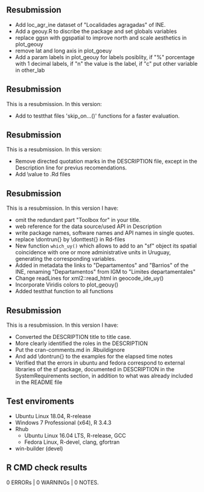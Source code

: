 ## Resubmission
* Add loc_agr_ine dataset of "Localidades agragadas" of INE.
* Add a geouy.R to discribe the package and set globals variables
* replace ggsn with ggspatial to improve north and scale aesthetics in plot_geouy 
* remove lat and long axis in plot_goeuy
* Add a param labels in plot_geouy for labels posiblity, if "%" porcentage with 1 decimal labels, if "n" the value is the label, if "c" put other variable in other_lab

## Resubmission
This is a resubmission. In this version:

* Add to testthat files 'skip_on...()' functions for a faster evaluation.

## Resubmission
This is a resubmission. In this version:
  
* Remove directed quotation marks in the DESCRIPTION file, except in the Description line for previus recomendations.
* Add \value to .Rd files

## Resubmission
This is a resubmission. In this version I have:

* omit the redundant part "Toolbox for" in your title.
* web reference for the data source/used API in Description 
* write package names, software names and API names in single quotes.
* replace \dontrun{} by \donttest{} in Rd-files 
* New function `which_uy()` which allows to add to an "sf" object its spatial coincidence with one or more administrative units in Uruguay, generating the corresponding variables.
* Added in metadata the links to "Departamentos" and "Barrios" of the INE, renaming "Departamentos" from IGM to "Limites departamentales"
* Change readLines for xml2::read_html in geocode_ide_uy()
* Incorporate Viridis colors to plot_geouy()
* Added testthat function to all functions  

## Resubmission
This is a resubmission. In this version I have:

* Converted the DESCRIPTION title to title case.
* More clearly identified the roles in the DESCRIPTION
* Put the cran-comments.md in .Rbuildignore
* And add \dontrun{} to the examples for the elapsed time notes
* Verified that the errors in ubuntu and fedora correspond to external libraries of the sf package, documented in DESCRIPTION in the SystemRequirements section, in addition to what was already included in the README file

## Test enviroments
* Ubuntu Linux 18.04, R-release
* Windows 7 Professional (x64), R 3.4.3
* Rhub
  * Ubuntu Linux 16.04 LTS, R-release, GCC
  * Fedora Linux, R-devel, clang, gfortran
* win-builder (devel)

## R CMD check results

0 ERRORs | 0 WARNINGs | 0 NOTES.
